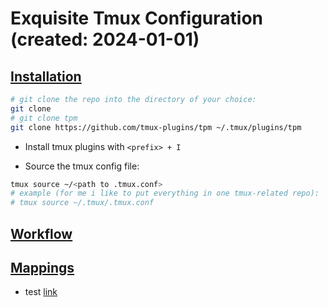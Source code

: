 # Exquisite Tmux Configuration (created: 2024-01-01)

## [Installation](#installation)

```bash
# git clone the repo into the directory of your choice:
git clone
# git clone tpm
git clone https://github.com/tmux-plugins/tpm ~/.tmux/plugins/tpm
```

- Install tmux plugins with `<prefix> + I`

- Source the tmux config file:

```bash
tmux source ~/<path to .tmux.conf>
# example (for me i like to put everything in one tmux-related repo):
# tmux source ~/.tmux/.tmux.conf
```

## [Workflow](#workflow)

## [Mappings](#mappings)

- test [link](https://google.com/)
